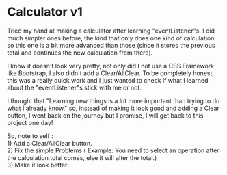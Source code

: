 # Calculator v1

Tried my hand at making a calculator after learning "eventListener"s. I did much simpler ones before, the kind that only does one kind of calculation so this one is a bit more advanced than those (since it stores the previous total and continues the new calculation from there).  
  
I know it doesn't look very pretty, not only did I not use a CSS Framework like Bootstrap, I also didn't add a Clear/AllClear. To be completely honest, this was a really quick work and I just wanted to check if what I learned about the "eventListener"s stick with me or not.  
  
I thought that "Learning new things is a lot more important than trying to do what I already know." so, instead of making it look good and adding a Clear button, I went back on the journey but I promise, I will get back to this project one day!  
  
  
So, note to self :  
                    1) Add a Clear/AllClear button.  
                    2) Fix the simple Problems ( Example: You need to select an operation after the calculation total comes, else it will alter the total.)  
                    3) Make it look better.  
                    
